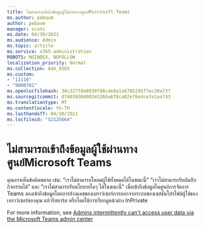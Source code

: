 ```yaml
---
title: ไม่สามารถเข้าถึงข้อมูลผู้ใช้ผ่านทางศูนย์Microsoft Teams
ms.author: pebaum
author: pebaum
manager: scotv
ms.date: 04/30/2021
ms.audience: Admin
ms.topic: article
ms.service: o365-administration
ROBOTS: NOINDEX, NOFOLLOW
localization_priority: Normal
ms.collection: Adm_O365
ms.custom:
- "11116"
- "9000701"
ms.openlocfilehash: 30c327fde0930f00cde8a1a6785295f7ec20a737
ms.sourcegitcommit: d74039304002e526ba6f8ca02e76e4ce7e1aa743
ms.translationtype: MT
ms.contentlocale: th-TH
ms.lasthandoff: 04/30/2021
ms.locfileid: "52125664"
---
```

# <a name="cant-access-user-data-via-the-microsoft-teams-admin-center"></a>ไม่สามารถเข้าถึงข้อมูลผู้ใช้ผ่านทางศูนย์Microsoft Teams

คุณอาจเห็นข้อผิดพลาด เช่น: "เราไม่สามารถโหลดผู้ใช้ทั้งหมดได้ในขณะนี้" "เราไม่สามารถรับบันทึกกิจกรรมได้" และ "เราไม่สามารถรับนโยบายใดๆ ได้ในขณะนี้" เมื่อเข้าถึงข้อมูลในศูนย์การจัดการ Teams ลองเข้าถึงข้อมูลโดยการล้างแคชของเบราว์เซอร์การออกจากระบบของเซสชันโปรไฟล์ผู้ใช้ของเบราว์เซอร์ของคุณ แล้วรีสตาร์ต หรือโดยใช้การเรียกดูหน้าต่าง InPrivate 

For more information, see [Admins intermittently can't access user data via the Microsoft Teams admin center](https://docs.microsoft.com/microsoftteams/troubleshoot/teams-administration/cannot-access-admin-center)